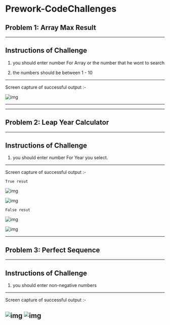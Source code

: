# Prework-CodeChallenges

## Problem 1: Array Max Result
---

Instructions of Challenge
---

1. you should enter number For Array or the number that he wont to search

2. the numbers should be between 1 - 10
-----

Screen capture of successful output :-

![img](https://firebasestorage.googleapis.com/v0/b/f22f-3c23f.appspot.com/o/DotNet%2Fdotnet-ch1.PNG?alt=media&token=91d89080-cd3b-45f7-a1d6-f7b05af7fc0b)

-------

------

## Problem 2: Leap Year Calculator
---

Instructions of Challenge
---

1. you should enter number For Year you select.

-----

Screen capture of successful output :-

```
True resut
```
![img](https://firebasestorage.googleapis.com/v0/b/f22f-3c23f.appspot.com/o/DotNet%2Fch2-2.PNG?alt=media&token=903cb2e9-db29-48de-8cf0-3c78b360a0e7)


![img](https://firebasestorage.googleapis.com/v0/b/f22f-3c23f.appspot.com/o/DotNet%2Fch2-3.PNG?alt=media&token=2cdb57d7-fa61-4ca8-a3fe-9c8d16f5adf4)


```
False resut
```
![img](https://firebasestorage.googleapis.com/v0/b/f22f-3c23f.appspot.com/o/DotNet%2Fch2-1.PNG?alt=media&token=36283d5f-f06e-4469-8ace-f42176158dd1)


![img](https://firebasestorage.googleapis.com/v0/b/f22f-3c23f.appspot.com/o/DotNet%2Fch2-4.PNG?alt=media&token=e2481284-c03c-474d-9348-893116546dad)


------
## Problem 3: Perfect Sequence
---

Instructions of Challenge
---

1. you should enter non-negative numbers  


-----

Screen capture of successful output :-

![img](https://firebasestorage.googleapis.com/v0/b/f22f-3c23f.appspot.com/o/DotNet%2Fch3-1.PNG?alt=media&token=212fc126-cfb3-4496-8947-df87c971d0dd)
![img](https://firebasestorage.googleapis.com/v0/b/f22f-3c23f.appspot.com/o/DotNet%2Fch3-2.PNG?alt=media&token=0962fae4-345d-4772-9ee0-76204bac0070)
-------







